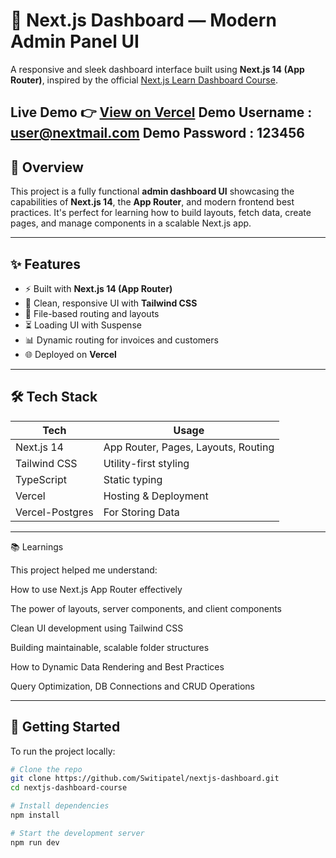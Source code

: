 # 🧭 Next.js Dashboard — Modern Admin Panel UI

A responsive and sleek dashboard interface built using **Next.js 14 (App Router)**, inspired by the official [Next.js Learn Dashboard Course](https://nextjs.org/learn/dashboard-app).

Live Demo 👉 [View on Vercel](https://nextjs-dashboard-eight-flax-79.vercel.app)
Demo Username : user@nextmail.com
Demo Password : 123456
---

## 📌 Overview

This project is a fully functional **admin dashboard UI** showcasing the capabilities of **Next.js 14**, the **App Router**, and modern frontend best practices. It's perfect for learning how to build layouts, fetch data, create pages, and manage components in a scalable Next.js app.

---

## ✨ Features

- ⚡️ Built with **Next.js 14 (App Router)**
- 🎨 Clean, responsive UI with **Tailwind CSS**
- 📂 File-based routing and layouts
- ⏳ Loading UI with Suspense
- 📊 Dynamic routing for invoices and customers
- 🌐 Deployed on **Vercel**

---

## 🛠️ Tech Stack

| Tech           | Usage                                  |
|----------------|----------------------------------------|
| Next.js 14     | App Router, Pages, Layouts, Routing    |
| Tailwind CSS   | Utility-first styling                  |
| TypeScript     | Static typing                          |
| Vercel         | Hosting & Deployment                   |
| Vercel-Postgres| For Storing Data                       |

---
📚 Learnings

This project helped me understand:

How to use Next.js App Router effectively

The power of layouts, server components, and client components

Clean UI development using Tailwind CSS

Building maintainable, scalable folder structures

How to Dynamic Data Rendering and Best Practices

Query Optimization, DB Connections and CRUD Operations

---
## 🚀 Getting Started

To run the project locally:

```bash
# Clone the repo
git clone https://github.com/Switipatel/nextjs-dashboard.git
cd nextjs-dashboard-course

# Install dependencies
npm install

# Start the development server
npm run dev
